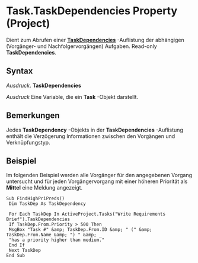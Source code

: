 
# Task.TaskDependencies Property (Project)

Dient zum Abrufen einer  **[TaskDependencies](05d759fb-0203-761e-10f3-65b07d233f4d.md)** -Auflistung der abhängigen (Vorgänger- und Nachfolgervorgängen) Aufgaben. Read-only **TaskDependencies**.


## Syntax

 _Ausdruck_. **TaskDependencies**

 _Ausdruck_ Eine Variable, die ein **Task** -Objekt darstellt.


## Bemerkungen

Jedes  **TaskDependency** -Objekts in der **TaskDependencies** -Auflistung enthält die Verzögerung Informationen zwischen den Vorgängen und Verknüpfungstyp.


## Beispiel

Im folgenden Beispiel werden alle Vorgänger für den angegebenen Vorgang untersucht und für jeden Vorgängervorgang mit einer höheren Priorität als  **Mittel** eine Meldung angezeigt.


```
Sub FindHighPriPreds() 
 Dim TaskDep As TaskDependency 
 
 For Each TaskDep In ActiveProject.Tasks("Write Requirements Brief").TaskDependencies 
 If TaskDep.From.Priority > 500 Then 
 MsgBox "Task #" &amp; TaskDep.From.ID &amp; " (" &amp; TaskDep.From.Name &amp; ") " &amp; _ 
 "has a priority higher than medium." 
 End If 
 Next TaskDep 
End Sub
```

